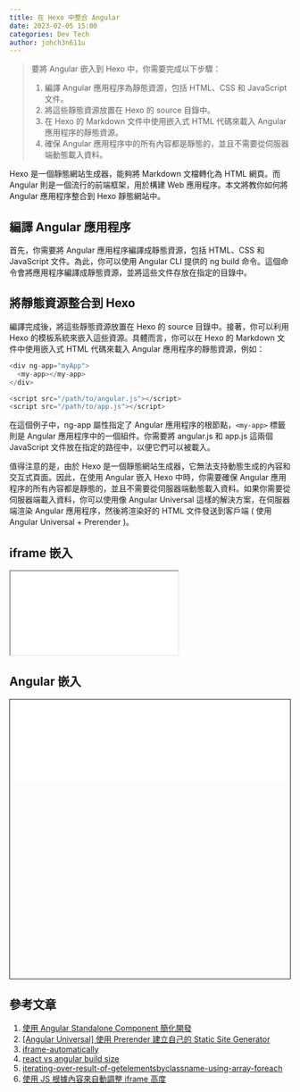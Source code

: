 ```yaml
---
title: 在 Hexo 中整合 Angular
date: 2023-02-05 15:00
categories: Dev Tech
author: johch3n611u
---
```


> 要將 Angular 嵌入到 Hexo 中，你需要完成以下步驟：
> 
> 1. 編譯 Angular 應用程序為靜態資源，包括 HTML、CSS 和 JavaScript 文件。
> 2. 將這些靜態資源放置在 Hexo 的 source 目錄中。
> 3. 在 Hexo 的 Markdown 文件中使用嵌入式 HTML 代碼來載入 Angular 應用程序的靜態資源。
> 4. 確保 Angular 應用程序中的所有內容都是靜態的，並且不需要從伺服器端動態載入資料。

Hexo 是一個靜態網站生成器，能夠將 Markdown 文檔轉化為 HTML 網頁。而 Angular 則是一個流行的前端框架，用於構建 Web 應用程序。本文將教你如何將 Angular 應用程序整合到 Hexo 靜態網站中。

## 編譯 Angular 應用程序

首先，你需要將 Angular 應用程序編譯成靜態資源，包括 HTML、CSS 和 JavaScript 文件。為此，你可以使用 Angular CLI 提供的 ng build 命令。這個命令會將應用程序編譯成靜態資源，並將這些文件存放在指定的目錄中。

## 將靜態資源整合到 Hexo

編譯完成後，將這些靜態資源放置在 Hexo 的 source 目錄中。接著，你可以利用 Hexo 的模板系統來嵌入這些資源。具體而言，你可以在 Hexo 的 Markdown 文件中使用嵌入式 HTML 代碼來載入 Angular 應用程序的靜態資源，例如：

```js
<div ng-app="myApp">
  <my-app></my-app>
</div>

<script src="/path/to/angular.js"></script>
<script src="/path/to/app.js"></script>
```

在這個例子中，ng-app 屬性指定了 Angular 應用程序的根節點，`<my-app>` 標籤則是 Angular 應用程序中的一個組件。你需要將 angular.js 和 app.js 這兩個 JavaScript 文件放在指定的路徑中，以便它們可以被載入。

值得注意的是，由於 Hexo 是一個靜態網站生成器，它無法支持動態生成的內容和交互式頁面。因此，在使用 Angular 嵌入 Hexo 中時，你需要確保 Angular 應用程序的所有內容都是靜態的，並且不需要從伺服器端動態載入資料。如果你需要從伺服器端載入資料，你可以使用像 Angular Universal 這樣的解決方案，在伺服器端渲染 Angular 應用程序，然後將渲染好的 HTML 文件發送到客戶端 ( 使用 Angular Universal + Prerender )。

## iframe 嵌入

<iframe src="/assets/modules/test/components/test/index.html" title="W3Schools Free Online Web Tutorials"></iframe>

## Angular 嵌入

<div style="height:500px;border: 1px solid;">
	<iframe 
	class="responsiveIframe" 
	src="/assets/angular/ec/index.html" 
	width="100%" marginwidth="0" marginheight="0" frameborder="0"
	title="W3Schools Free Online Web Tutorials"></iframe>
</div>

## 參考文章

1. [使用 Angular Standalone Component 簡化開發](https://blog.crazyalu.com/2023/04/21/angular-standalone-component/)
2. [[Angular Universal] 使用 Prerender 建立自己的 Static Site Generator](https://fullstackladder.dev/blog/2021/10/16/static-site-generator-using-angular-universal-prerender/)
3. [iframe-automatically](https://stackoverflow.com/questions/9975810/make-iframe-automatically-adjust-height-according-to-the-contents-without-using)
4. [react vs angular build size](https://www.techuz.com/blog/angular-vs-react/)
5. [iterating-over-result-of-getelementsbyclassname-using-array-foreach](https://stackoverflow.com/questions/3871547/iterating-over-result-of-getelementsbyclassname-using-array-foreach)
6. [使用 JS 根據內容來自動調整 iframe 高度](https://blog.poychang.net/javascript-iframe/) 